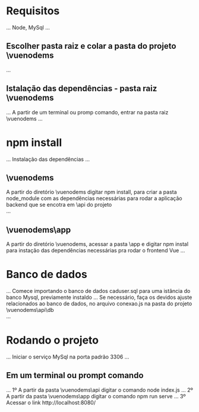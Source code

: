 # Requisitos
...
Node, MySql
...

## Escolher pasta raiz e colar a pasta do projeto \vuenodems
...
## Istalação das dependências - pasta raiz \vuenodems
...
A partir de um terminal ou promp comando, entrar na pasta raiz \vuenodems
...
# npm install
...
Instalação das dependências
...
## \vuenodems   
A partir do diretório \vuenodems digitar npm install, para criar a pasta node_module com as dependências necessárias para rodar a aplicação backend que se encotra em \api do projeto  
...
## \vuenodems\app
A partir do diretório \vuenodems, acessar a pasta \app e
digitar npm instal para instação das dependências necessárias pra rodar o frontend Vue
...
# Banco de dados
...
Comece importando o banco de dados caduser.sql para uma istância do banco Mysql, previamente instaldo
...
Se necessário, faça os devidos ajuste relacionados ao banco de dados, no arquivo conexao.js na pasta do projeto \vuenodems\api\db\
...
# Rodando o projeto
...
Iniciar o serviço MySql na porta padrão 3306
...
## Em um terminal ou prompt comando
...
1º A partir da pasta \vuenodems\api digitar o comando node index.js
...
2º A partir da pasta \vuenodems\app digitar o comando npm run serve
...
3º Acessar o link http://localhost:8080/
